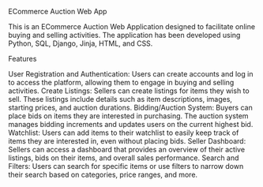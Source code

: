 ECommerce Auction Web App

This is an ECommerce Auction Web Application designed to facilitate online buying and selling activities. The application has been developed using Python, SQL, Django, Jinja, HTML, and CSS.

Features

User Registration and Authentication: Users can create accounts and log in to access the platform, allowing them to engage in buying and selling activities.
Create Listings: Sellers can create listings for items they wish to sell. These listings include details such as item descriptions, images, starting prices, and auction durations.
Bidding/Auction System: Buyers can place bids on items they are interested in purchasing. The auction system manages bidding increments and updates users on the current highest bid.
Watchlist: Users can add items to their watchlist to easily keep track of items they are interested in, even without placing bids.
Seller Dashboard: Sellers can access a dashboard that provides an overview of their active listings, bids on their items, and overall sales performance.
Search and Filters: Users can search for specific items or use filters to narrow down their search based on categories, price ranges, and more.
